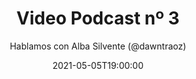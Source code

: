 ---
title: 'Video Podcast nº 3'
date: '2021-05-05T19:00:00'
author: 'Hablamos con Alba Silvente (@dawntraoz)'
img: '/images/03-antes.jpg'
alt: 'Video Podcast nº 3 - Hablamos con Alba Silvente (@dawntraoz). 5 de Mayo, 19.00 horas. Thanks to Avatar Recep Kütük & Pierre - Louis Anceau for their icons..'
body: ''
video: 'https://www.youtube.com/watch?v=kgbzAlopT0s'
publishVideo: false
--- 